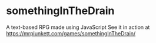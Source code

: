 # somethingInTheDrain
A text-based RPG made using JavaScript
See it in action at https://mrplunkett.com/games/somethingInTheDrain/
